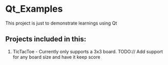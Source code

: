 # Qt_Examples

This project is just to demonstrate learnings using Qt


Projects included in this:
-
1. TicTacToe - Currently only supports a 3x3 board. 
    TODO:// Add support for any board size and have it keep score
